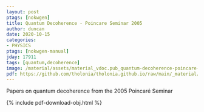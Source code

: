 ```yaml
---
layout: post
ptags: [nokwgen]
title: Quantum Decoherence - Poincare Seminar 2005
author: duncan
date: 2020-10-15
categories: 
- PHYSICS
ptags: [nokwgen-manual]
jday: 17911
tags: [quantum,decoherence]
image: /material/assets/material_vdoc.pub_quantum-decoherence-poincare-seminar.png
pdf: https://github.com/tholonia/tholonia.github.io/raw/main/_material/assets/material_vdoc.pub_quantum-decoherence-poincare-seminar.pdf
---
```

Papers on quantum decoherence from the 2005 Poincaré Seminar
<!--more-->

{% include pdf-download-obj.html %}
